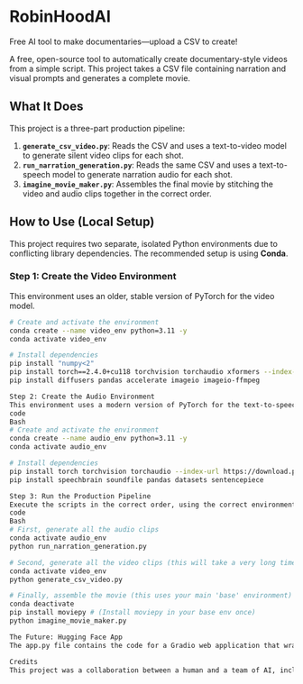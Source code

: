 # RobinHoodAI
Free AI tool to make documentaries—upload a CSV to create!

A free, open-source tool to automatically create documentary-style videos from a simple script. This project takes a CSV file containing narration and visual prompts and generates a complete movie.

## What It Does

This project is a three-part production pipeline:

1.  **`generate_csv_video.py`**: Reads the CSV and uses a text-to-video model to generate silent video clips for each shot.
2.  **`run_narration_generation.py`**: Reads the same CSV and uses a text-to-speech model to generate narration audio for each shot.
3.  **`imagine_movie_maker.py`**: Assembles the final movie by stitching the video and audio clips together in the correct order.

## How to Use (Local Setup)

This project requires two separate, isolated Python environments due to conflicting library dependencies. The recommended setup is using **Conda**.

### Step 1: Create the Video Environment

This environment uses an older, stable version of PyTorch for the video model.

```bash
# Create and activate the environment
conda create --name video_env python=3.11 -y
conda activate video_env

# Install dependencies
pip install "numpy<2"
pip install torch==2.4.0+cu118 torchvision torchaudio xformers --index-url https://download.pytorch.org/whl/cu118
pip install diffusers pandas accelerate imageio imageio-ffmpeg

Step 2: Create the Audio Environment
This environment uses a modern version of PyTorch for the text-to-speech model.
code
Bash
# Create and activate the environment
conda create --name audio_env python=3.11 -y
conda activate audio_env

# Install dependencies
pip install torch torchvision torchaudio --index-url https://download.pytorch.org/whl/cu121
pip install speechbrain soundfile pandas datasets sentencepiece

Step 3: Run the Production Pipeline
Execute the scripts in the correct order, using the correct environment for each.
code
Bash
# First, generate all the audio clips
conda activate audio_env
python run_narration_generation.py

# Second, generate all the video clips (this will take a very long time)
conda activate video_env
python generate_csv_video.py

# Finally, assemble the movie (this uses your main 'base' environment)
conda deactivate
pip install moviepy # (Install moviepy in your base env once)
python imagine_movie_maker.py

The Future: Hugging Face App
The app.py file contains the code for a Gradio web application that wraps this entire process. The goal is to deploy this to a Hugging Face Space to make it accessible to everyone.

Credits
This project was a collaboration between a human and a team of AI, including Gemini, ChatGPT, and Grok.
